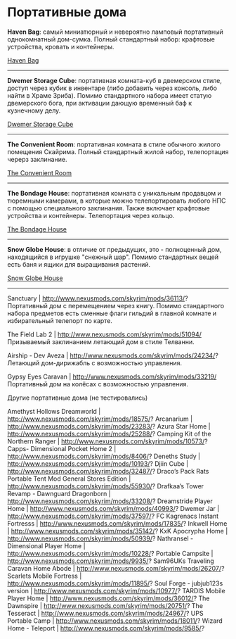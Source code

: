 # Портативные дома

**Haven Bag**: самый миниатюрный и невероятно ламповый портативный однокомнатный дом-сумка. Полный стандартный набор: крафтовые устройства, кровать и контейнеры.

[Haven Bag](http://www.nexusmods.com/skyrim/mods/21454/)

------

**Dwemer Storage Cube**: портативная комната-куб в двемерском стиле, доступ через кубик в инвентаре (либо добавить через консоль, либо найти в Храме Зриба). Помимо стандартного набора имеет статую двемерского бога, при активации дающую временный баф к кузнечному делу.

[Dwemer Storage Cube](http://www.nexusmods.com/skyrim/mods/78798/)

------

**The Convenient Room**: портативная комната в стиле обычного жилого помещения Скайрима. Полный стандартный жилой набор, телепортация черерз заклинание.

[The Convenient Room](http://www.nexusmods.com/skyrim/mods/54706/)

------

**The Bondage House**: портативная комната с уникальным продавцом и тюремными камерами, в которые можно телепортировать любого НПС с помощью специального заклинания. Также включает крафтовые устройства и контейнеры. Телепортация через кольцо.

[The Bondage House](http://www.loverslab.com/files/file/2866-the-bondage-house/)

------

**Snow Globe House**: в отличие от предыдущих, это - полноценный дом, находящийся в игрушке "снежный шар". Помимо стандартных вещей есть баня и ящики для выращивания растений.

[Snow Globe House](http://www.nexusmods.com/skyrim/mods/50170/)

------

Sanctuary | http://www.nexusmods.com/skyrim/mods/36113/?
Портативный дом с перемещением через книгу. Помимо стандартного набора предметов есть сменные флаги гильдий в главной комнате и избирательный телепорт по карте.
 
The Field Lab 2 | http://www.nexusmods.com/skyrim/mods/51094/
Призываемый заклинанием летающий дом в стиле Телванни.
 
Airship - Dev Aveza | http://www.nexusmods.com/skyrim/mods/24234/?
Летающий дом-дирижабль с возможностью управления.
 
Gypsy Eyes Caravan | http://www.nexusmods.com/skyrim/mods/33219/
Портативный дом на колёсах с возможностью управления.
 
Другие портативные дома (не тестировались)
 
Amethyst Hollows Dreamworld | http://www.nexusmods.com/skyrim/mods/18575/?
Arcanarium | http://www.nexusmods.com/skyrim/mods/23283/?
Azura Star Home | http://www.nexusmods.com/skyrim/mods/25288/?
Camping Kit of the Northern Ranger | http://www.nexusmods.com/skyrim/mods/10573/?
Capps- Dimensional Pocket Home 2 | http://www.nexusmods.com/skyrim/mods/8406/?
Deneths Study | http://www.nexusmods.com/skyrim/mods/10193/?
Djiin Cube | http://www.nexusmods.com/skyrim/mods/32487/?
Draco’s Pack Rats Portable Tent Mod General Stores Edition | http://www.nexusmods.com/skyrim/mods/55930/?
Drafkaa’s Tower Revamp - Dawnguard Dragonborn | http://www.nexusmods.com/skyrim/mods/33208/?
Dreamstride Player Home | http://www.nexusmods.com/skyrim/mods/40993/?
Dwemer Jar | http://www.nexusmods.com/skyrim/mods/37597/?
FC Kagrenacs Instant Fortresss | http://www.nexusmods.com/skyrim/mods/17835/?
Inkwell Home | http://www.nexusmods.com/skyrim/mods/35142/?
KxK Apocrypha Home | http://www.nexusmods.com/skyrim/mods/50939/?
Nathransel - Dimensional Player Home | http://www.nexusmods.com/skyrim/mods/10228/?
Portable Campsite | http://www.nexusmods.com/skyrim/mods/9935/?
Sam96UKs Traveling Caravan Home Abode | http://www.nexusmods.com/skyrim/mods/26207/?
Scarlets Mobile Fortress | http://www.nexusmods.com/skyrim/mods/11895/?
Soul Forge - jubjub123s version | http://www.nexusmods.com/skyrim/mods/10977/?
TARDIS Mobile Player Home | http://www.nexusmods.com/skyrim/mods/36012/?
The Dawnspire | http://www.nexusmods.com/skyrim/mods/20751/?
The Tesseract | http://www.nexusmods.com/skyrim/mods/24967/?
UPS Portable Camp | http://www.nexusmods.com/skyrim/mods/18011/?
Wizard Home - Teleport | http://www.nexusmods.com/skyrim/mods/9585/?

